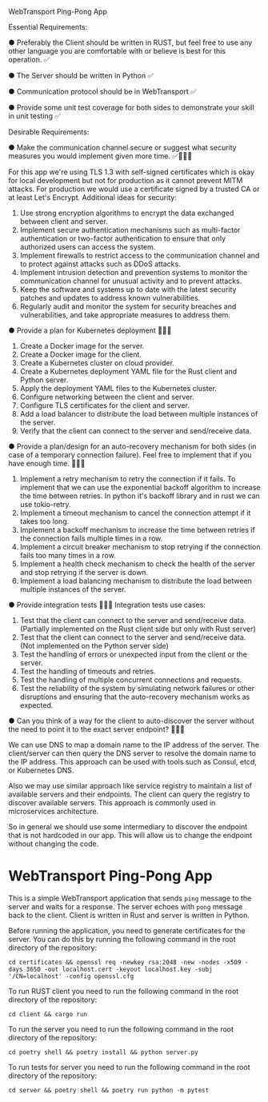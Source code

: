 WebTransport Ping-Pong App

Essential Requirements:

●	Preferably the Client should be written in RUST, but feel free to use any other language you are comfortable with or believe is best for this operation. ✅

●	The Server should be written in Python ✅

●	Communication protocol should be in WebTransport ✅

●	Provide some unit test coverage for both sides to demonstrate your skill in unit testing ✅

Desirable Requirements:

●	Make the communication channel secure or suggest what security measures you would implement given more time. ✅👨🏻‍💻

For this app we're using TLS 1.3 with self-signed certificates which is okay for local development but not for production as it cannot prevent MITM attacks. For production we would use a certificate signed by a trusted CA or at least Let's Encrypt.
Additional ideas for security:
1. Use strong encryption algorithms to encrypt the data exchanged between client and server.
2. Implement secure authentication mechanisms such as multi-factor authentication or two-factor authentication to ensure that only authorized users can access the system. 
3. Implement firewalls to restrict access to the communication channel and to protect against attacks such as DDoS attacks.
4. Implement intrusion detection and prevention systems to monitor the communication channel for unusual activity and to prevent attacks.
5. Keep the software and systems up to date with the latest security patches and updates to address known vulnerabilities.
6. Regularly audit and monitor the system for security breaches and vulnerabilities, and take appropriate measures to address them.

●	Provide a plan for Kubernetes deployment 👨🏻‍💻
1. Create a Docker image for the server.
2. Create a Docker image for the client.
3. Create a Kubernetes cluster on cloud provider.
4. Create a Kubernetes deployment YAML file for the Rust client and Python server.
5. Apply the deployment YAML files to the Kubernetes cluster.
6. Configure networking between the client and server.
7. Configure TLS certificates for the client and server.
8. Add a load balancer to distribute the load between multiple instances of the server.
9. Verify that the client can connect to the server and send/receive data.

●	Provide a plan/design for an auto-recovery mechanism for both sides (in case of a temporary connection failure). Feel free to implement that if you have enough time. 👨🏻‍💻
1. Implement a retry mechanism to retry the connection if it fails. To implement that we can use the exponential backoff algorithm to increase the time between retries. In python it's backoff library and in rust we can use tokio-retry.
2. Implement a timeout mechanism to cancel the connection attempt if it takes too long.
3. Implement a backoff mechanism to increase the time between retries if the connection fails multiple times in a row.
4. Implement a circuit breaker mechanism to stop retrying if the connection fails too many times in a row.
5. Implement a health check mechanism to check the health of the server and stop retrying if the server is down.
6. Implement a load balancing mechanism to distribute the load between multiple instances of the server.


●	Provide integration tests 👨🏻‍💻
Integration tests use cases:
1. Test that the client can connect to the server and send/receive data. (Partially implemented on the Rust client side but only with Rust server)
2. Test that the client can connect to the server and send/receive data. (Not implemented on the Python server side)
3. Test the handling of errors or unexpected input from the client or the server.
4. Test the handling of timeouts and retries.
5. Test the handling of multiple concurrent connections and requests.
6. Test the reliability of the system by simulating network failures or other disruptions and ensuring that the auto-recovery mechanism works as expected.


●	Can you think of a way for the client to auto-discover the server without the need to point it to the exact server endpoint? 👨🏻‍💻

We can use DNS to map a domain name to the IP address of the server. The client/server can then query the DNS server to resolve the domain name to the IP address. This approach can be used with tools such as Consul, etcd, or Kubernetes DNS.

Also we may use similar approach like service registry to maintain a list of available servers and their endpoints. The client can query the registry to discover available servers. This approach is commonly used in microservices architecture.

So in general we should use some intermediary to discover the endpoint that is not hardcoded in our app. This will allow us to change the endpoint without changing the code.


# WebTransport Ping-Pong App
This is a simple WebTransport application that sends `ping` message to the server and waits for a response. The server echoes with `pong` message back to the client.
Client is written in Rust and server is written in Python.

Before running the application, you need to generate certificates for the server. You can do this by running the following command in the root directory of the repository:

```
cd certificates && openssl req -newkey rsa:2048 -new -nodes -x509 -days 3650 -out localhost.cert -keyout localhost.key -subj '/CN=localhost' -config openssl.cfg
```

To run RUST client you need to run the following command in the root directory of the repository:

```
cd client && cargo run
```

To run the server you need to run the following command in the root directory of the repository:

```
cd poetry shell && poetry install && python server.py
```

To run tests for server you need to run the following command in the root directory of the repository:
```
cd server && poetry shell && poetry run python -m pytest
```
